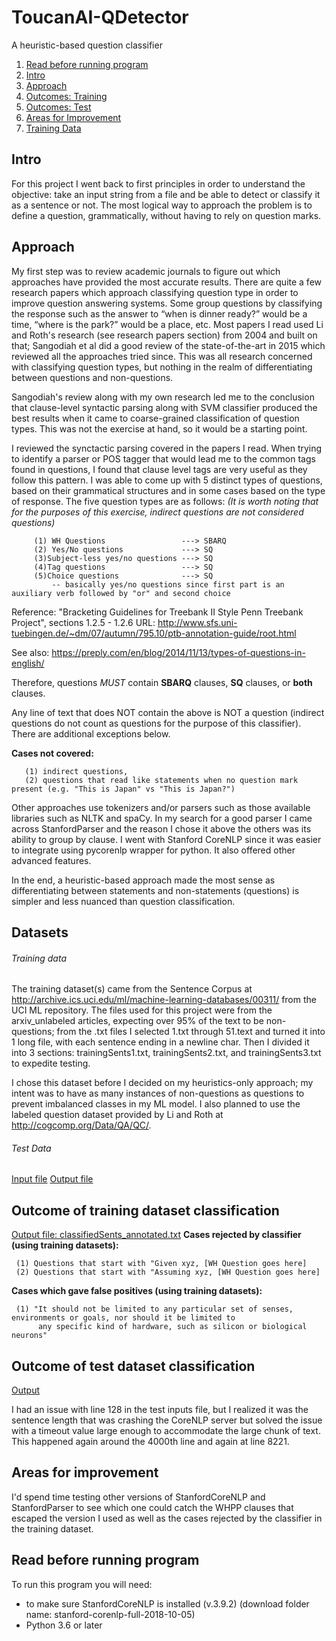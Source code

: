 # ToucanAI-QDetector
A heuristic-based question classifier

1. [Read before running program](https://github.com/garcia2015/ToucanAI-QDetector/blob/master/README.md#read-before-running-program)
2. [Intro](https://github.com/garcia2015/ToucanAI-QDetector/blob/master/README.md#intro)
3. [Approach](https://github.com/garcia2015/ToucanAI-QDetector/blob/master/README.md#approach)
4. [Outcomes: Training](https://github.com/garcia2015/ToucanAI-QDetector/blob/master/README.md#outcome-of-training-dataset-classification)
5. [Outcomes: Test](https://github.com/garcia2015/ToucanAI-QDetector/blob/master/README.md#outcome-of-test-dataset-classification)
6. [Areas for Improvement](https://github.com/garcia2015/ToucanAI-QDetector/blob/master/README.md#areas-for-improvement)
7. [Training Data](https://github.com/garcia2015/ToucanAI-QDetector/blob/master/README.md#training-data)

## Intro ##

For this project I went back to first principles in order to understand the objective: take an input string from a file and be able to detect or classify it as a sentence or not. The most logical way to approach the problem is to define a question, grammatically, without having to rely on question marks.

## Approach ##

My first step was to review academic journals to figure out which approaches have provided the most accurate results. There are quite a few research papers which approach classifying question type in order to improve question answering systems. Some group questions by classifying the response such as the answer to “when is dinner ready?” would be a time, “where is the park?” would be a place, etc. Most papers I read used Li and Roth's research (see research papers section) from 2004 and built on that; Sangodiah et al did a good review of the state-of-the-art in 2015 which reviewed all the approaches tried since. This was all research concerned with classifying question types, but nothing in the realm of differentiating between questions and non-questions.

Sangodiah's review along with my own research led me to the conclusion that clause-level syntactic parsing along with SVM classifier produced the best results when it came to coarse-grained classification of question types. This was not the exercise at hand, so it would be a starting point. 

I reviewed the synctactic parsing covered in the papers I read. When trying to identify a parser or POS tagger that would lead me to the common tags found in questions, I found that clause level tags are very useful as they follow this pattern. I was able to come up with 5 distinct types of questions, based on their grammatical structures and in some cases based on the type of response. The five question types are as follows:
 *(It is worth noting that for the purposes of this exercise, indirect questions are not considered questions)*
 
 ```
      (1) WH Questions                 ---> SBARQ
      (2) Yes/No questions             ---> SQ
      (3)Subject-less yes/no questions ---> SQ
      (4)Tag questions                 ---> SQ
      (5)Choice questions              ---> SQ
          -- basically yes/no questions since first part is an auxiliary verb followed by "or" and second choice
 ```
 Reference: "Bracketing Guidelines for Treebank II Style Penn Treebank Project", sections 1.2.5 - 1.2.6
            URL: http://www.sfs.uni-tuebingen.de/~dm/07/autumn/795.10/ptb-annotation-guide/root.html
  
 See also: https://preply.com/en/blog/2014/11/13/types-of-questions-in-english/
   
            
 Therefore, questions *MUST* contain **SBARQ** clauses, **SQ** clauses, or **both** clauses.
 
 Any line of text that does NOT contain the above is NOT a question (indirect questions do not count as questions for the purpose of this classifier). There are additional exceptions below.
 
 **Cases not covered:**
```
   (1) indirect questions,
   (2) questions that read like statements when no question mark present (e.g. "This is Japan" vs "This is Japan?")
```
 Other approaches use tokenizers and/or parsers such as those available libraries such as NLTK and spaCy. In my search for a good parser I came across StanfordParser and the reason I chose it above the others was its ability to group by clause. I went with Stanford CoreNLP since it was easier to integrate using pycorenlp wrapper for python. It also offered other advanced features.

In the end, a heuristic-based approach made the most sense as differentiating between statements and non-statements (questions) is simpler and less nuanced than question classification. 

## Datasets ##

###### Training data ######
The training dataset(s) came from the Sentence Corpus at http://archive.ics.uci.edu/ml/machine-learning-databases/00311/ from the UCI ML repository. The files used for this project were from the arxiv_unlabeled articles, expecting over 95% of the text to be non-questions; from the .txt files I selected 1.txt through 51.text and turned it into 1 long file, with each sentence ending in a newline char. Then I divided it into 3 sections: trainingSents1.txt, trainingSents2.txt, and trainingSents3.txt to expedite testing.

I chose this dataset before I decided on my heuristics-only approach; my intent was to have as many instances of non-questions as questions to prevent imbalanced classes in my ML model. I also planned to use the labeled question dataset provided by Li and Roth at http://cogcomp.org/Data/QA/QC/. 

###### Test Data ######
[Input file]( )
[Output file]( )

## Outcome of training dataset classification ##
[Output file: classifiedSents_annotated.txt](ToucanAI-QDetector/classifiedSents_annotated.txt)
  **Cases rejected by classifier (using training datasets):**
  ```
   (1) Questions that start with "Given xyz, [WH Question goes here]
   (2) Questions that start with "Assuming xyz, [WH Question goes here]
```
**Cases which gave false positives (using training datasets):**
  ```
   (1) "It should not be limited to any particular set of senses, environments or goals, nor should it be limited to 
        any specific kind of hardware, such as silicon or biological neurons"
```

## Outcome of test dataset classification ##

[Output](ToucanAI-QDetector/classifiedSents_annotated.txt)
      
I had an issue with line 128 in the test inputs file, but I realized it was the sentence length that was crashing the CoreNLP server but solved the issue with a timeout value large enough to accommodate the large chunk of text. This happened again around the 4000th line and again at line 8221.

## Areas for improvement ##
I'd spend time testing other versions of StanfordCoreNLP and StanfordParser to see which one could catch the WHPP clauses that escaped the version I used as well as the cases rejected by the classifier in the training dataset. 
  
## Read before running program ##

To run this program you will need:
- to make sure StanfordCoreNLP is installed (v.3.9.2) (download folder name: stanford-corenlp-full-2018-10-05)
- Python 3.6 or later



